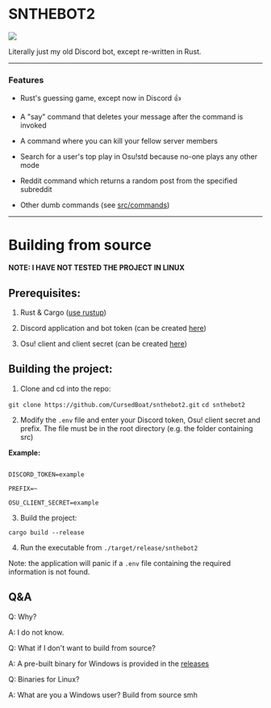 # SNTHEBOT2

  

![](https://cdn.discordapp.com/emojis/1002963217083011134.webp?size=96&quality=lossless)

  

Literally just my old Discord bot, except re-written in Rust.

  
  
  

------------

  

### Features

- Rust's guessing game, except now in Discord 👍

- A "say" command that deletes your message after the command is invoked

- A command where you can kill your fellow server members

- Search for a user's top play in Osu!std because no-one plays any other mode 

- Reddit command which returns a random post from the specified subreddit

- Other dumb commands (see [src/commands](https://github.com/CursedBoat/snthebot2/tree/master/src/commands  "src/commands"))

  

----------

# Building from source

**NOTE: I HAVE NOT TESTED THE PROJECT IN LINUX**

## Prerequisites:

1. Rust & Cargo ([use rustup](https://rustup.rs/  "rustup"))

2. Discord application and bot token (can be created [here](https://discord.com/developers/applications/ "Discord Developer Portal"))

4. Osu! client and client secret (can be created [here](https://osu.ppy.sh/home/account/edit "Osu!"))

  

## Building the project:

1. Clone and cd into the repo:

``git clone https://github.com/CursedBoat/snthebot2.git``
``cd snthebot2``

  

2. Modify the `.env` file and enter your Discord token, Osu! client secret and prefix. The file must be in the root directory (e.g. the folder containing src)

**Example:**

```

DISCORD_TOKEN=example

PREFIX=~

OSU_CLIENT_SECRET=example

```

  

3. Build the project:

``cargo build --release``

  

4. Run the executable from ``./target/release/snthebot2``

Note: the application will panic if a ``.env`` file containing the required information is not found.

  
  

## Q&A

Q: Why?

A: I do not know.

  

Q: What if I don't want to build from source?

A: A pre-built binary for Windows is provided in the [releases](https://github.com/CursedBoat/snthebot2/releases  "releases")

  

Q: Binaries for Linux?

A: What are you a Windows user? Build from source smh